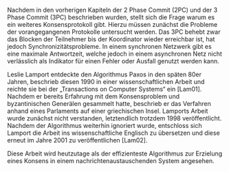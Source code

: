 Nachdem in den vorherigen Kapiteln der 2 Phase Commit (2PC) und der 3 Phase Commit (3PC) beschrieben wurden, stellt sich die Frage warum es ein weiteres Konsensprotokoll gibt.
Hierzu müssen zunächst die Probleme der vorangegangenen Protokolle untersucht werden. Das 3PC behebt zwar das Blocken der Teilnehmer bis der Koordinator wieder erreichbar ist, hat jedoch Synchronizitätsprobleme. In einem synchronen Netzwerk gibt es eine maximale Antwortzeit, welche jedoch in einem asynchronen Netz nicht verlässlich als Indikator für einen Fehler oder Ausfall genutzt werden kann. 

Leslie Lamport entdeckte den Algorithmus Paxos in den späten 80er Jahren, beschrieb diesen 1990 in einer wissenschaftlichen Arbeit und reichte sie bei der „Transactions on Computer Systems“ ein [Lam01]. Nachdem er bereits Erfahrung mit dem Konsensproblem und byzantinischen Generälen gesammelt hatte, beschrieb er das Verfahren anhand eines Parlaments auf einer griechischen Insel.
Lamports Arbeit wurde zunächst nicht verstanden, letztendlich trotzdem 1998  veröffentlicht. Nachdem der Algorithmus weiterhin ignoriert wurde, entschloss sich Lamport die Arbeit ins wissenschaftliche Englisch zu übersetzen und diese erneut im Jahre 2001 zu veröffentlichen [Lam02].

Diese Arbeit wird heutzutage als der effizienteste Algorithmus zur Erzielung eines Konsens in einem nachrichtenaustauschenden System angesehen.
